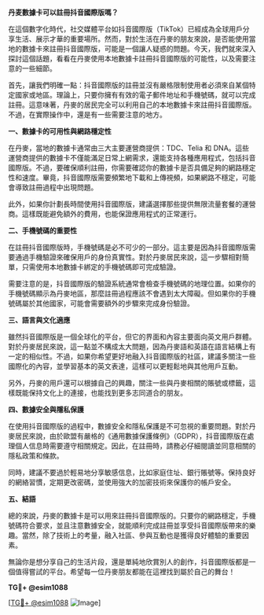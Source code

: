 **丹麦數據卡可以註冊抖音國際版嗎？**

在這個數字化時代，社交媒體平台如抖音國際版（TikTok）已經成為全球用戶分享生活、展示才華的重要場所。然而，對於生活在丹麥的朋友來說，是否能使用當地的數據卡來註冊抖音國際版，可能是一個讓人疑惑的問題。今天，我們就來深入探討這個話題，看看在丹麥使用本地數據卡註冊抖音國際版的可能性，以及需要注意的一些細節。

首先，讓我們明確一點：抖音國際版的註冊並沒有嚴格限制使用者必須來自某個特定國家或地區。理論上，只要你擁有有效的電子郵件地址和手機號碼，就可以完成註冊。這意味著，丹麥的居民完全可以利用自己的本地數據卡來註冊抖音國際版。不過，在實際操作中，還是有一些需要注意的地方。

**一、數據卡的可用性與網路穩定性**

在丹麥，當地的數據卡通常由三大主要運營商提供：TDC、Telia 和 DNA。這些運營商提供的數據卡不僅能滿足日常上網需求，還能支持各種應用程式，包括抖音國際版。不過，要確保順利註冊，你需要確認你的數據卡是否具備足夠的網路穩定性和速度。畢竟，抖音國際版需要頻繁地下載和上傳視頻，如果網路不穩定，可能會導致註冊過程中出現問題。

此外，如果你計劃長時間使用抖音國際版，建議選擇那些提供無限流量套餐的運營商。這樣既能避免額外的費用，也能保證應用程式的正常運行。

**二、手機號碼的重要性**

在註冊抖音國際版時，手機號碼是必不可少的一部分。這主要是因為抖音國際版需要通過手機驗證來確保用戶的身份真實性。對於丹麥居民來說，這一步驟相對簡單，只需使用本地數據卡綁定的手機號碼即可完成驗證。

需要注意的是，抖音國際版的驗證系統通常會檢查手機號碼的地理位置。如果你的手機號碼顯示為丹麥地區，那麼註冊過程應該不會遇到太大障礙。但如果你的手機號碼屬於其他國家，可能會需要額外的步驟來完成身份驗證。

**三、語言與文化適應**

雖然抖音國際版是一個全球化的平台，但它的界面和內容主要面向英文用戶群體。對於丹麥居民來說，這一點並不構成太大問題，因為丹麥語和英語在語言結構上有一定的相似性。不過，如果你希望更好地融入抖音國際版的社區，建議多關注一些國際化的內容，並學習基本的英文表達，這樣可以更輕鬆地與其他用戶互動。

另外，丹麥的用戶還可以根據自己的興趣，關注一些與丹麥相關的賬號或標籤，這樣既能保持文化上的連接，也能找到更多志同道合的朋友。

**四、數據安全與隱私保護**

在使用抖音國際版的過程中，數據安全和隱私保護是不可忽視的重要問題。對於丹麥居民來說，由於歐盟有嚴格的《通用數據保護條例》（GDPR），抖音國際版在處理個人信息時需要遵守相關規定。因此，在註冊時，請務必仔細閱讀並同意相關的隱私政策和條款。

同時，建議不要過於輕易地分享敏感信息，比如家庭住址、銀行賬號等。保持良好的網絡習慣，定期更改密碼，並使用強大的加密技術來保護你的帳戶安全。

**五、結語**

總的來說，丹麥的數據卡是可以用來註冊抖音國際版的。只要你的網路穩定，手機號碼符合要求，並且注意數據安全，就能順利完成註冊並享受抖音國際版帶來的樂趣。當然，除了技術上的考量，融入社區、參與互動也是獲得良好體驗的重要因素。

無論你是想分享自己的生活片段，還是單純地欣賞別人的創作，抖音國際版都是一個值得嘗試的平台。希望每一位丹麥朋友都能在這裡找到屬於自己的舞台！

**TG💪+ @esim1088**

[[TG💪+ @esim1088](https://t.me/s/esim1088) ![Image](https://i.postimg.cc/4NQfJmqS/Snipaste-2025-05-13-00-14-12.png)]